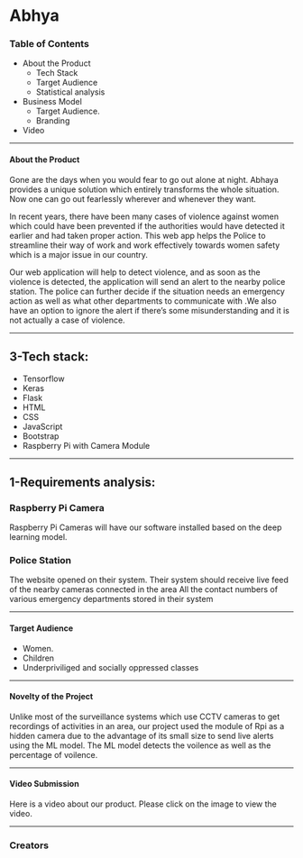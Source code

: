 # Abhya

### Table of Contents
* About the Product
	* Tech Stack
	* Target Audience
  * Statistical analysis
* Business Model
  * Target Audience.
  * Branding
* Video
__________
#### About the Product
Gone are the days when you would fear to go out alone at night. Abhaya provides a unique solution which entirely transforms the whole situation. Now one can go out fearlessly wherever and whenever they want.

In recent years, there have been many cases of violence against women which could have been prevented if the authorities would have detected it earlier and had taken proper action. This web app helps the Police to streamline their way of work and work effectively towards women safety which is a major issue in our country.

Our web application will help to detect violence, and as soon as the violence is detected, the application will send an alert to the nearby police station. The police can further decide if the situation needs an emergency action as well as what other departments to communicate with .We also have an option to ignore the alert if there’s some misunderstanding and it is not actually a case of violence.
_________
## 3-Tech stack:

* Tensorflow
* Keras
* Flask
* HTML
* CSS
* JavaScript
* Bootstrap
* Raspberry Pi with Camera Module
____________
## 1-Requirements analysis:

### Raspberry Pi Camera

 Raspberry Pi Cameras will have our software installed based on the deep learning model.


### Police Station

The website opened on their system. Their system should receive live feed of the nearby cameras connected in the area All the contact numbers of various emergency departments stored in their system
____________
#### Target Audience
* Women.
* Children
* Underpriviliged and socially oppressed classes
________
#### Novelty of the Project
Unlike most of the surveillance systems which use CCTV cameras to get recordings of activities in an area, our project used the module of Rpi as a hidden camera due to the advantage of its small size to send live alerts using the ML model. The ML model detects the voilence as well as the percentage of voilence.
_______
#### Video Submission

Here is a video about our product. Please click on the image to view the video.
______

### Creators


